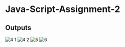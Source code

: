 # Java-Script-Assignment-2

## Outputs
![4 1](https://user-images.githubusercontent.com/78723011/204158310-a906f9c5-15b7-40af-a1b1-a19281189a7c.png)
![4 2](https://user-images.githubusercontent.com/78723011/204158311-dfb3196d-bdaf-47e5-99a5-0c6af89995ed.png)
![5](https://user-images.githubusercontent.com/78723011/204158342-7adc8511-0225-4aae-bfeb-9eb1344d21cb.png)
![6](https://user-images.githubusercontent.com/78723011/204158356-bc08286f-da8e-494a-8607-ba3bd0af7b7d.png)
